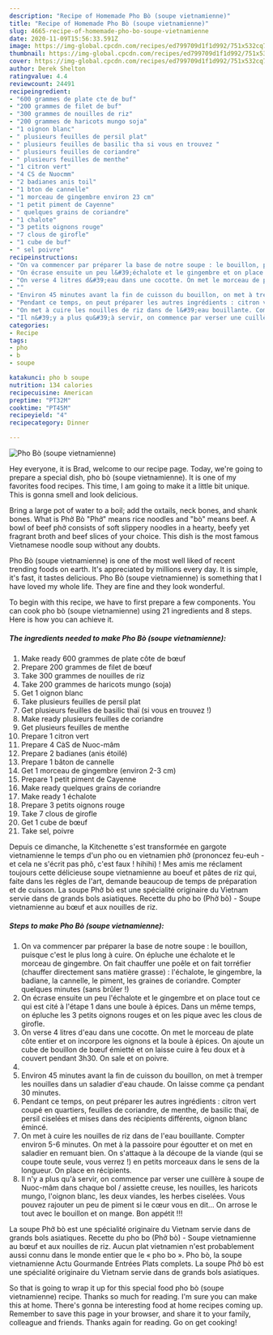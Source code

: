 ```yaml
---
description: "Recipe of Homemade Pho Bò (soupe vietnamienne)"
title: "Recipe of Homemade Pho Bò (soupe vietnamienne)"
slug: 4665-recipe-of-homemade-pho-bo-soupe-vietnamienne
date: 2020-11-09T15:56:33.591Z
image: https://img-global.cpcdn.com/recipes/ed799709d1f1d992/751x532cq70/pho-bo-soupe-vietnamienne-photo-principale-de-la-recette.jpg
thumbnail: https://img-global.cpcdn.com/recipes/ed799709d1f1d992/751x532cq70/pho-bo-soupe-vietnamienne-photo-principale-de-la-recette.jpg
cover: https://img-global.cpcdn.com/recipes/ed799709d1f1d992/751x532cq70/pho-bo-soupe-vietnamienne-photo-principale-de-la-recette.jpg
author: Derek Shelton
ratingvalue: 4.4
reviewcount: 24491
recipeingredient:
- "600 grammes de plate cte de buf"
- "200 grammes de filet de buf"
- "300 grammes de nouilles de riz"
- "200 grammes de haricots mungo soja"
- "1 oignon blanc"
- " plusieurs feuilles de persil plat"
- " plusieurs feuilles de basilic tha si vous en trouvez "
- " plusieurs feuilles de coriandre"
- " plusieurs feuilles de menthe"
- "1 citron vert"
- "4 CS de Nuocmm"
- "2 badianes anis toil"
- "1 bton de cannelle"
- "1 morceau de gingembre environ 23 cm"
- "1 petit piment de Cayenne"
- " quelques grains de coriandre"
- "1 chalote"
- "3 petits oignons rouge"
- "7 clous de girofle"
- "1 cube de buf"
- " sel poivre"
recipeinstructions:
- "On va commencer par préparer la base de notre soupe : le bouillon, puisque c&#39;est le plus long à cuire. On épluche une échalote et le morceau de gingembre. On fait chauffer une poêle et on fait torréfier (chauffer directement sans matière grasse) : l&#39;échalote, le gingembre, la badiane, la cannelle, le piment, les graines de coriandre. Compter quelques minutes (sans brûler !)"
- "On écrase ensuite un peu l&#39;échalote et le gingembre et on place tout ce qui est cité à l&#39;étape 1 dans une boule à épices. Dans un même temps, on épluche les 3 petits oignons rouges et on les pique avec les clous de girofle."
- "On verse 4 litres d&#39;eau dans une cocotte. On met le morceau de plate côte entier et on incorpore les oignons et la boule à épices. On ajoute un cube de bouillon de bœuf émietté et on laisse cuire à feu doux et à couvert pendant 3h30. On sale et on poivre."
- ""
- "Environ 45 minutes avant la fin de cuisson du bouillon, on met à tremper les nouilles dans un saladier d&#39;eau chaude. On laisse comme ça pendant 30 minutes."
- "Pendant ce temps, on peut préparer les autres ingrédients : citron vert coupé en quartiers, feuilles de coriandre, de menthe, de basilic thaï, de persil ciselées et mises dans des récipients différents, oignon blanc émincé."
- "On met à cuire les nouilles de riz dans de l&#39;eau bouillante. Compter environ 5-6 minutes. On met à la passoire pour égoutter et on met en saladier en remuant bien. On s&#39;attaque à la découpe de la viande (qui se coupe toute seule, vous verrez !) en petits morceaux dans le sens de la longueur. On place en récipients."
- "Il n&#39;y a plus qu&#39;à servir, on commence par verser une cuillère à soupe de Nuoc-mâm dans chaque bol / assiette creuse, les nouilles, les haricots mungo, l&#39;oignon blanc, les deux viandes, les herbes ciselées. Vous pouvez rajouter un peu de piment si le cœur vous en dit... On arrose le tout avec le bouillon et on mange. Bon appétit !!!"
categories:
- Recipe
tags:
- pho
- b
- soupe

katakunci: pho b soupe 
nutrition: 134 calories
recipecuisine: American
preptime: "PT32M"
cooktime: "PT45M"
recipeyield: "4"
recipecategory: Dinner

---
```



![Pho Bò (soupe vietnamienne)](https://img-global.cpcdn.com/recipes/ed799709d1f1d992/751x532cq70/pho-bo-soupe-vietnamienne-photo-principale-de-la-recette.jpg)

Hey everyone, it is Brad, welcome to our recipe page. Today, we're going to prepare a special dish, pho bò (soupe vietnamienne). It is one of my favorites food recipes. This time, I am going to make it a little bit unique. This is gonna smell and look delicious.

Bring a large pot of water to a boil; add the oxtails, neck bones, and shank bones. What is Phở Bò &#34;Phở&#34; means rice noodles and &#34;bò&#34; means beef. A bowl of beef phở consists of soft slippery noodles in a hearty, beefy yet fragrant broth and beef slices of your choice. This dish is the most famous Vietnamese noodle soup without any doubts.

Pho Bò (soupe vietnamienne) is one of the most well liked of recent trending foods on earth. It's appreciated by millions every day. It is simple, it's fast, it tastes delicious. Pho Bò (soupe vietnamienne) is something that I have loved my whole life. They are fine and they look wonderful.


To begin with this recipe, we have to first prepare a few components. You can cook pho bò (soupe vietnamienne) using 21 ingredients and 8 steps. Here is how you can achieve it.

<!--inarticleads1-->

##### The ingredients needed to make Pho Bò (soupe vietnamienne):

1. Make ready 600 grammes de plate côte de bœuf
1. Prepare 200 grammes de filet de bœuf
1. Take 300 grammes de nouilles de riz
1. Take 200 grammes de haricots mungo (soja)
1. Get 1 oignon blanc
1. Take  plusieurs feuilles de persil plat
1. Get  plusieurs feuilles de basilic thaï (si vous en trouvez !)
1. Make ready  plusieurs feuilles de coriandre
1. Get  plusieurs feuilles de menthe
1. Prepare 1 citron vert
1. Prepare 4 CàS de Nuoc-mâm
1. Prepare 2 badianes (anis étoilé)
1. Prepare 1 bâton de cannelle
1. Get 1 morceau de gingembre (environ 2-3 cm)
1. Prepare 1 petit piment de Cayenne
1. Make ready  quelques grains de coriandre
1. Make ready 1 échalote
1. Prepare 3 petits oignons rouge
1. Take 7 clous de girofle
1. Get 1 cube de bœuf
1. Take  sel, poivre


Depuis ce dimanche, la Kitchenette s&#39;est transformée en gargote vietnamienne le temps d&#39;un pho ou en vietnamien phở (prononcez feu-euh - et cela ne s&#39;écrit pas phô, c&#39;est faux ! hihihi) ! Mes amis me réclament toujours cette délicieuse soupe vietnamienne au boeuf et pâtes de riz qui, faite dans les règles de l&#39;art, demande beaucoup de temps de préparation et de cuisson. La soupe Phở bò est une spécialité originaire du Vietnam servie dans de grands bols asiatiques. Recette du pho bo (Phở bò) - Soupe vietnamienne au bœuf et aux nouilles de riz. 

<!--inarticleads2-->

##### Steps to make Pho Bò (soupe vietnamienne):

1. On va commencer par préparer la base de notre soupe : le bouillon, puisque c&#39;est le plus long à cuire. On épluche une échalote et le morceau de gingembre. On fait chauffer une poêle et on fait torréfier (chauffer directement sans matière grasse) : l&#39;échalote, le gingembre, la badiane, la cannelle, le piment, les graines de coriandre. Compter quelques minutes (sans brûler !)
1. On écrase ensuite un peu l&#39;échalote et le gingembre et on place tout ce qui est cité à l&#39;étape 1 dans une boule à épices. Dans un même temps, on épluche les 3 petits oignons rouges et on les pique avec les clous de girofle.
1. On verse 4 litres d&#39;eau dans une cocotte. On met le morceau de plate côte entier et on incorpore les oignons et la boule à épices. On ajoute un cube de bouillon de bœuf émietté et on laisse cuire à feu doux et à couvert pendant 3h30. On sale et on poivre.
1. 
1. Environ 45 minutes avant la fin de cuisson du bouillon, on met à tremper les nouilles dans un saladier d&#39;eau chaude. On laisse comme ça pendant 30 minutes.
1. Pendant ce temps, on peut préparer les autres ingrédients : citron vert coupé en quartiers, feuilles de coriandre, de menthe, de basilic thaï, de persil ciselées et mises dans des récipients différents, oignon blanc émincé.
1. On met à cuire les nouilles de riz dans de l&#39;eau bouillante. Compter environ 5-6 minutes. On met à la passoire pour égoutter et on met en saladier en remuant bien. On s&#39;attaque à la découpe de la viande (qui se coupe toute seule, vous verrez !) en petits morceaux dans le sens de la longueur. On place en récipients.
1. Il n&#39;y a plus qu&#39;à servir, on commence par verser une cuillère à soupe de Nuoc-mâm dans chaque bol / assiette creuse, les nouilles, les haricots mungo, l&#39;oignon blanc, les deux viandes, les herbes ciselées. Vous pouvez rajouter un peu de piment si le cœur vous en dit... On arrose le tout avec le bouillon et on mange. Bon appétit !!!


La soupe Phở bò est une spécialité originaire du Vietnam servie dans de grands bols asiatiques. Recette du pho bo (Phở bò) - Soupe vietnamienne au bœuf et aux nouilles de riz. Aucun plat vietnamien n&#39;est probablement aussi connu dans le monde entier que le « pho bo ». Pho bò, la soupe vietnamienne Actu Gourmande Entrées Plats complets. La soupe Phở bò est une spécialité originaire du Vietnam servie dans de grands bols asiatiques. 

So that is going to wrap it up for this special food pho bò (soupe vietnamienne) recipe. Thanks so much for reading. I'm sure you can make this at home. There's gonna be interesting food at home recipes coming up. Remember to save this page in your browser, and share it to your family, colleague and friends. Thanks again for reading. Go on get cooking!
